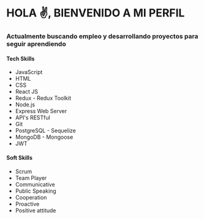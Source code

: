 # HOLA ✌, BIENVENIDO A MI PERFIL

### Actualmente buscando empleo y desarrollando proyectos para seguir aprendiendo

#### Tech Skills

- JavaScript
- HTML
- CSS
- React JS
- Redux - Redux Toolkit
- Node.js
- Express Web Server
- API's RESTful
- Git
- PostgreSQL - Sequelize
- MongoDB - Mongoose
- JWT

#### Soft Skills

- Scrum
- Team Player
- Communicative
- Public Speaking
- Cooperation
- Proactive
- Positive attitude
